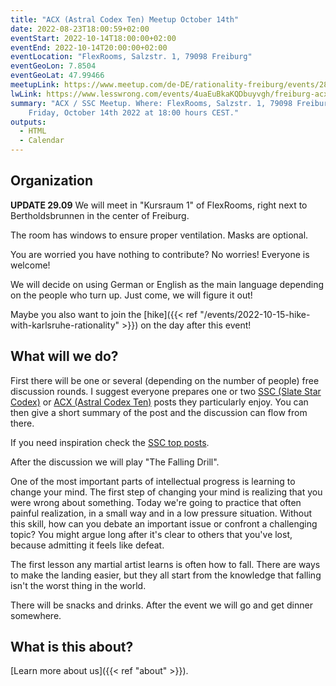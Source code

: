 ```yaml
---
title: "ACX (Astral Codex Ten) Meetup October 14th"
date: 2022-08-23T18:00:59+02:00
eventStart: 2022-10-14T18:00:00+02:00
eventEnd: 2022-10-14T20:00:00+02:00
eventLocation: "FlexRooms, Salzstr. 1, 79098 Freiburg"
eventGeoLon: 7.8504
eventGeoLat: 47.99466
meetupLink: https://www.meetup.com/de-DE/rationality-freiburg/events/288007506/
lwLink: https://www.lesswrong.com/events/4uaEuBkaKQDbuyvgh/freiburg-acx-ssc-meetup
summary: "ACX / SSC Meetup. Where: FlexRooms, Salzstr. 1, 79098 Freiburg. When:
    Friday, October 14th 2022 at 18:00 hours CEST."
outputs:
  - HTML
  - Calendar
---
```


## Organization

**UPDATE 29.09** We will meet in "Kursraum 1" of FlexRooms, right next to
Bertholdsbrunnen in the center of Freiburg.

The room has windows to ensure proper ventilation. Masks are optional.

You are worried you have nothing to contribute? No worries! Everyone is
welcome!

We will decide on using German or English as the main language depending on the
people who turn up. Just come, we will figure it out!

Maybe you also want to join the [hike]({{< ref
"/events/2022-10-15-hike-with-karlsruhe-rationality" >}}) on the day after this
event!

## What will we do?

First there will be one or several (depending on the number of people) free
discussion rounds. I suggest everyone prepares one or two [SSC (Slate Star
Codex)](https://slatestarcodex.com/) or [ACX (Astral Codex
Ten)](https://astralcodexten.substack.com/) posts they particularly enjoy. You
can then give a short summary of the post and the discussion can flow from
there.

If you need inspiration check the [SSC top
posts](https://slatestarcodex.com/top-posts/).

After the discussion we will play "The Falling Drill".

One of the most important parts of intellectual progress is learning to change
your mind. The first step of changing your mind is realizing that you were
wrong about something. Today we're going to practice that often painful
realization, in a small way and in a low pressure situation. Without this
skill, how can you debate an important issue or confront a challenging topic?
You might argue long after it's clear to others that you've lost, because
admitting it feels like defeat.

The first lesson any martial artist learns is often how to fall. There are ways
to make the landing easier, but they all start from the knowledge that falling
isn't the worst thing in the world.

There will be snacks and drinks. After the event we will go and get dinner
somewhere.

## What is this about?

[Learn more about us]({{< ref "about" >}}).
